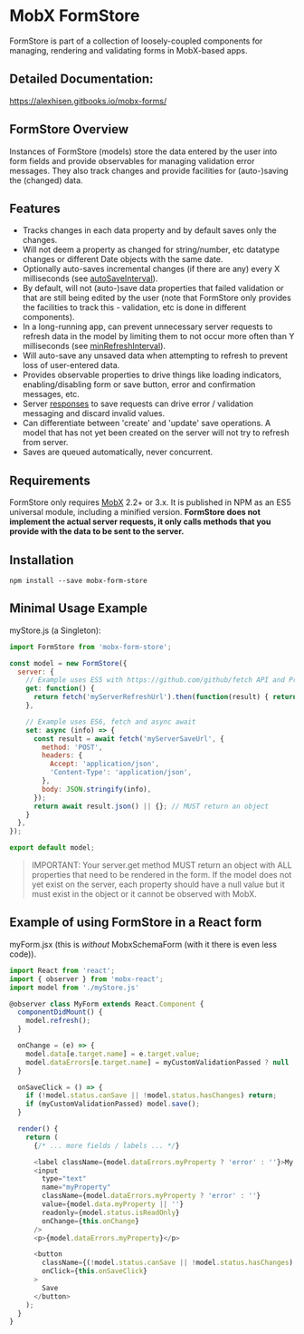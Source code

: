 # MobX FormStore



FormStore is part of a collection of loosely-coupled components for managing, rendering and validating forms in MobX-based apps.

## Detailed Documentation:
https://alexhisen.gitbooks.io/mobx-forms/

## FormStore Overview

Instances of FormStore \(models\) store the data entered by the user into form fields and provide observables for managing validation error messages. They also track changes and provide facilities for \(auto-\)saving the \(changed\) data.

## Features

* Tracks changes in each data property and by default saves only the changes.
* Will not deem a property as changed for string/number, etc datatype changes or different Date objects with the same date.
* Optionally auto-saves incremental changes \(if there are any\) every X milliseconds \(see [autoSaveInterval](https://alexhisen.gitbooks.io/mobx-forms/formstore-constructor.html)\).
* By default, will not \(auto-\)save data properties that failed validation or that are still being edited by the user \(note that FormStore only provides the facilities to track this - validation, etc is done in different components\).
* In a long-running app, can prevent unnecessary server requests to refresh data in the model by limiting them to not occur more often than Y milliseconds \(see [minRefreshInterval](https://alexhisen.gitbooks.io/mobx-forms/formstore-constructor.html)\).
* Will auto-save any unsaved data when attempting to refresh to prevent loss of user-entered data.
* Provides observable properties to drive things like loading indicators, enabling/disabling form or save button, error and confirmation messages, etc.
* Server [responses](https://alexhisen.gitbooks.io/mobx-forms/formstore-server-errors.html) to save requests can drive error / validation messaging and discard invalid values.
* Can differentiate between 'create' and 'update' save operations. A model that has not yet been created on the server will not try to refresh from server.
* Saves are queued automatically, never concurrent.

## Requirements

FormStore only requires [MobX](https://mobx.js.org/) 2.2+ or 3.x. It is published in NPM as an ES5 universal module, including a minified version. **FormStore does not implement the actual server requests, it only calls methods that you provide with the data to be sent to the server.**

## Installation

```
npm install --save mobx-form-store
```

## Minimal Usage Example

myStore.js \(a Singleton\):

```js
import FormStore from 'mobx-form-store';

const model = new FormStore({
  server: {
    // Example uses ES5 with https://github.com/github/fetch API and Promises
    get: function() {
      return fetch('myServerRefreshUrl').then(function(result) { return result.json() });
    },

    // Example uses ES6, fetch and async await
    set: async (info) => {
      const result = await fetch('myServerSaveUrl', {
        method: 'POST',
        headers: {
          Accept: 'application/json',
          'Content-Type': 'application/json',
        },
        body: JSON.stringify(info),
      });
      return await result.json() || {}; // MUST return an object
    }
  },
});

export default model;
```

> IMPORTANT: Your server.get method MUST return an object with ALL properties that need to be rendered in the form. If the model does not yet exist on the server, each property should have a null value but it must exist in the object or it cannot be observed with MobX.

## Example of using FormStore in a React form

myForm.jsx \(this is _without_ MobxSchemaForm \(with it there is even less code\)\).

```js
import React from 'react';
import { observer } from 'mobx-react';
import model from './myStore.js'

@observer class MyForm extends React.Component {
  componentDidMount() {
    model.refresh();
  }

  onChange = (e) => {
    model.data[e.target.name] = e.target.value;
    model.dataErrors[e.target.name] = myCustomValidationPassed ? null : "error message";
  }

  onSaveClick = () => {
    if (!model.status.canSave || !model.status.hasChanges) return;
    if (myCustomValidationPassed) model.save();
  }

  render() {
    return (
      {/* ... more fields / labels ... */}

      <label className={model.dataErrors.myProperty ? 'error' : ''}>My Property</label>
      <input
        type="text"
        name="myProperty"
        className={model.dataErrors.myProperty ? 'error' : ''}
        value={model.data.myProperty || ''}
        readonly={model.status.isReadOnly}
        onChange={this.onChange}
      />
      <p>{model.dataErrors.myProperty}</p>

      <button
        className={(!model.status.canSave || !model.status.hasChanges) ? 'gray' : ''}
        onClick={this.onSaveClick}
      >
        Save
      </button>
    );
  }
}
```


